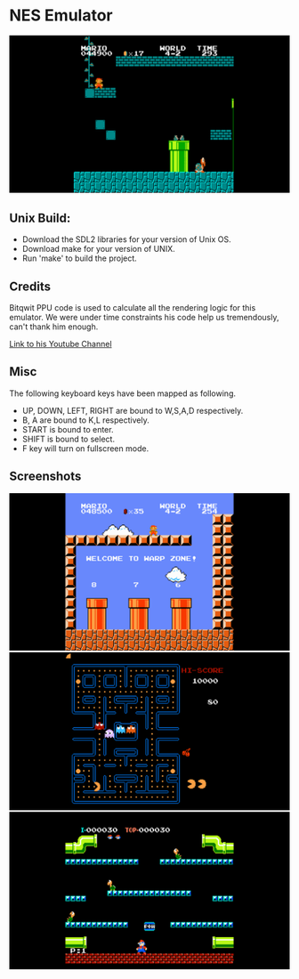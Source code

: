 NES Emulator 
============
![Alt text](/images/ss2.png)

## Unix Build:
* Download the SDL2 libraries for your version of Unix OS.
* Download make for your version of UNIX.
* Run 'make' to build the project.

## Credits
 Bitqwit PPU code is used to calculate all the rendering logic for this 
 emulator. We were under time constraints his code help us tremendously,
 can't thank him enough.
 
 [Link to his Youtube Channel](https://www.youtube.com/channel/UCKTehwyGCKF-b2wo0RKwrcg)
 
## Misc
The following keyboard keys have been mapped as following.
* UP, DOWN, LEFT, RIGHT are bound to W,S,A,D respectively.
* B, A are bound to K,L respectively.
* START is bound to enter.
* SHIFT is bound to select.
* F key will turn on fullscreen mode. 

## Screenshots
![Alt text](/images/ss3.png "Super Mario Bros SS2")
![Alt text](/images/ss4.png "Pac Man" )
![Alt text](/images/ss5.png "Mario Bros")


  
